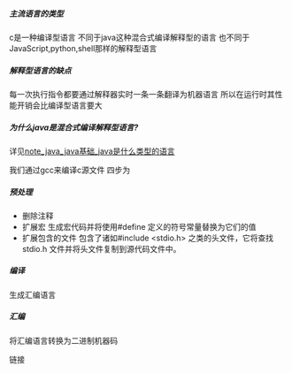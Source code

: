 ##### 主流语言的类型
c是一种编译型语言
不同于java这种混合式编译解释型的语言
也不同于JavaScript,python,shell那样的解释型语言

##### 解释型语言的缺点
每一次执行指令都要通过解释器实时一条一条翻译为机器语言
所以在运行时其性能开销会比编译型语言要大

##### 为什么java是混合式编译解释型语言?
详见[note_java_java基础_java是什么类型的语言](D:\elecbook\all_notes\java\java基础)


我们通过gcc来编译c源文件
四步为

##### 预处理
* 删除注释
* 扩展宏
	生成宏代码并将使用#define 定义的符号常量替换为它们的值
* 扩展包含的文件
	包含了诸如#include <stdio.h> 之类的头文件，它将查找stdio.h 文件并将头文件复制到源代码文件中。

##### 编译
生成汇编语言

##### 汇编
将汇编语言转换为二进制机器码

链接
